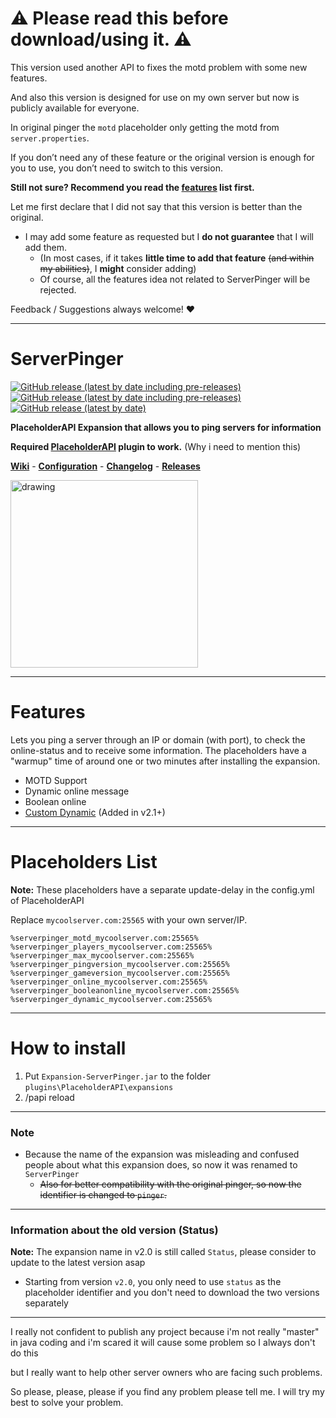 
# ⚠ Please read this before download/using it. ⚠ 
This version used another API to fixes the motd problem with some new features.

And also this version is designed for use on my own server but now is publicly available for everyone.

In original pinger the `motd` placeholder only getting the motd from `server.properties`.

If you don’t need any of these feature or the original version is enough for you to use, you don’t need to switch to this version.

**Still not sure? Recommend you read the [features](https://github.com/HappyAreaBean/Pinger-PAPI-Expansion#features) list first.**

Let me first declare that I did not say that this version is better than the original.
* I may add some feature as requested but I **do not guarantee** that I will add them. 
  * (In most cases, if it takes **little time to add that feature** ~~(and within my abilities)~~, I **might** consider adding)
  * Of course, all the features idea not related to ServerPinger will be rejected.

Feedback / Suggestions always welcome! ❤

---

# ServerPinger

[![GitHub release (latest by date including pre-releases)](https://img.shields.io/github/v/release/HappyAreaBean/ServerPinger-PAPI-Expansion?label=latest%20stable&style=for-the-badge)](https://github.com/HappyAreaBean/ServerPinger-PAPI-Expansion/releases) [![GitHub release (latest by date including pre-releases)](https://img.shields.io/github/v/release/HappyAreaBean/ServerPinger-PAPI-Expansion?include_prereleases&label=latest%20beta&style=for-the-badge)](https://github.com/HappyAreaBean/ServerPinger-PAPI-Expansion/releases) [![GitHub release (latest by date)](https://img.shields.io/github/downloads/HappyAreaBean/ServerPinger-PAPI-Expansion/latest/total?label=Downloads%40Latest&style=for-the-badge)](https://github.com/HappyAreaBean/ServerPinger-PAPI-Expansion/releases)

**PlaceholderAPI Expansion that allows you to ping servers for information**

**Required [PlaceholderAPI](https://www.spigotmc.org/resources/placeholderapi.6245/) plugin to work.** (Why i need to mention this)

**[Wiki](https://github.com/HappyAreaBean/ServerPinger-PAPI-Expansion/wiki)** - **[Configuration](https://github.com/HappyAreaBean/ServerPinger-PAPI-Expansion/wiki/Configuration)** - **[Changelog](https://github.com/HappyAreaBean/ServerPinger-PAPI-Expansion/wiki/Changelog)** - **[Releases](https://github.com/HappyAreaBean/ServerPinger-PAPI-Expansion/releases)**

<a href="https://go.happyareabean.cc/supportdiscord"><img src="https://images.levats.com/join_support_discord.png" alt="drawing" width="300"/></a>

---

# Features
Lets you ping a server through an IP or domain (with port), to check the online-status and to receive some information.
The placeholders have a "warmup" time of around one or two minutes after installing the expansion.
* MOTD Support
* Dynamic online message
* Boolean online
* [Custom Dynamic](https://github.com/HappyAreaBean/ServerPinger-PAPI-Expansion/wiki/Custom-Dynamic) (Added in v2.1+)

---

# Placeholders List
**Note:** These placeholders have a separate update-delay in the config.yml of PlaceholderAPI

Replace `mycoolserver.com:25565` with your own server/IP.
```
%serverpinger_motd_mycoolserver.com:25565%
%serverpinger_players_mycoolserver.com:25565%
%serverpinger_max_mycoolserver.com:25565%
%serverpinger_pingversion_mycoolserver.com:25565%
%serverpinger_gameversion_mycoolserver.com:25565%
%serverpinger_online_mycoolserver.com:25565%
%serverpinger_booleanonline_mycoolserver.com:25565%
%serverpinger_dynamic_mycoolserver.com:25565%
```

---

# How to install
1. Put `Expansion-ServerPinger.jar` to the folder `plugins\PlaceholderAPI\expansions`
2. /papi reload

---

### Note
* Because the name of the expansion was misleading and confused people about what this expansion does, so now it was renamed to `ServerPinger`
  * ~~Also for better compatibility with the original pinger, so now the identifier is changed to `pinger`.~~

---

### Information about the old version (Status)
**Note:** The expansion name in v2.0 is still called `Status`, please consider to update to the latest version asap
* Starting from version `v2.0`, you only need to use `status` as the placeholder identifier and you don't need to download the two versions separately 

---

I really not confident to publish any project because i'm not really "master" in java coding and i'm scared it will cause some problem so I always don't do this

but I really want to help other server owners who are facing such problems.

So please, please, please if you find any problem please tell me. I will try my best to solve your problem.

